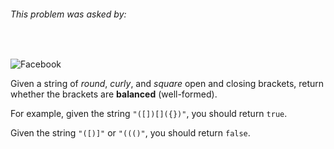 ###### This problem was asked by:
<br>

![Facebook](http://pluspng.com/img-png/facebook-logo-png-1722.png)

Given a string of _round_, _curly_, and _square_ open and closing brackets, return whether the brackets are __balanced__ (well-formed).

For example, given the string `"([])[]({})"`, you should return `true`.

Given the string `"([)]"` or `"((()"`, you should return `false`.
